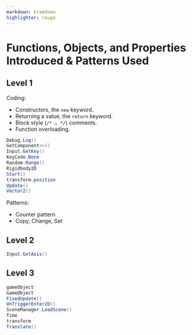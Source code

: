 ```yaml
---
markdown: kramdown
highlighter: rouge
---
```

# Functions, Objects, and Properties Introduced & Patterns Used

## Level 1

Coding:
* Constructors, the `new` keyword.
* Returning a value, the `return` keyword.
* Block style (`/* … */`) comments.
* Function overloading.

```csharp
Debug.Log()
GetComponent<>()
Input.GetKey()
KeyCode.None
Random.Range()
Rigidbody2D
Start()
transform.position
Update()
Vector2()
```

Patterns:
* Counter pattern
* Copy, Change, Set

## Level 2

```csharp
Input.GetAxis()
```

## Level 3

```csharp
gameObject
GameObject
FixedUpdate()
OnTriggerEnter2D()
SceneManager.LoadScene()
Time
transform
Translate()
```
